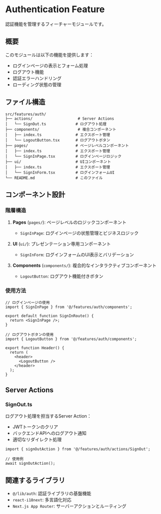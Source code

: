 # Authentication Feature

認証機能を管理するフィーチャーモジュールです。

## 概要

このモジュールは以下の機能を提供します：

- ログインページの表示とフォーム処理
- ログアウト機能
- 認証エラーハンドリング
- ローディング状態の管理

## ファイル構造

```text
src/features/auth/
├── actions/                    # Server Actions
│   └── SignOut.ts             # ログアウト処理
├── components/                 # 複合コンポーネント
│   ├── index.ts               # エクスポート管理
│   └── LogoutButton.tsx       # ログアウトボタン
├── pages/                     # ページレベルコンポーネント
│   ├── index.ts               # エクスポート管理
│   └── SignInPage.tsx         # ログインページロジック
├── ui/                        # UIコンポーネント
│   ├── index.ts               # エクスポート管理
│   └── SignInForm.tsx         # ログインフォームUI
└── README.md                  # このファイル
```

## コンポーネント設計

### 階層構造

1. **Pages** (`pages/`): ページレベルのロジックコンポーネント
   - `SignInPage`: ログインページの状態管理とビジネスロジック

2. **UI** (`ui/`): プレゼンテーション専用コンポーネント
   - `SignInForm`: ログインフォームのUI表示とバリデーション

3. **Components** (`components/`): 複合的なインタラクティブコンポーネント
   - `LogoutButton`: ログアウト機能付きボタン

### 使用方法

```tsx
// ログインページの使用
import { SignInPage } from '@/features/auth/components';

export default function SignInRoute() {
  return <SignInPage />;
}

// ログアウトボタンの使用
import { LogoutButton } from '@/features/auth/components';

export function Header() {
  return (
    <header>
      <LogoutButton />
    </header>
  );
}
```

## Server Actions

### SignOut.ts

ログアウト処理を担当するServer Action：

- JWTトークンのクリア
- バックエンドAPIへのログアウト通知
- 適切なリダイレクト処理

```tsx
import { signOutAction } from '@/features/auth/actions/SignOut';

// 使用例
await signOutAction();
```

## 関連するライブラリ

- `@/lib/auth`: 認証ライブラリの基盤機能
- `react-i18next`: 多言語化対応
- `Next.js App Router`: サーバーアクションとルーティング
